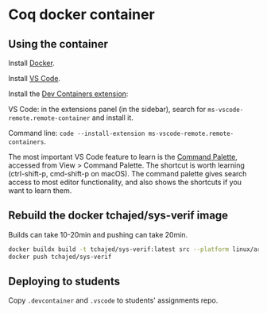 # Coq docker container

## Using the container

Install [Docker](https://www.docker.com/get-started/).

Install [VS Code](https://code.visualstudio.com).

Install the [Dev Containers extension](https://marketplace.visualstudio.com/items?itemName=ms-vscode-remote.remote-containers):

VS Code: in the extensions panel (in the sidebar), search for `ms-vscode-remote.remote-container` and install it.

Command line: `code --install-extension ms-vscode-remote.remote-containers`.

The most important VS Code feature to learn is the [Command Palette](https://code.visualstudio.com/docs/getstarted/userinterface#_command-palette), accessed from View > Command Palette. The shortcut is worth learning (ctrl-shift-p, cmd-shift-p on macOS). The command palette gives search access to most editor functionality, and also shows the shortcuts if you want to learn them.

## Rebuild the docker tchajed/sys-verif image

Builds can take 10-20min and pushing can take 20min.

```sh
docker buildx build -t tchajed/sys-verif:latest src --platform linux/arm64,linux/amd64
docker push tchajed/sys-verif
```

## Deploying to students

Copy `.devcontainer` and `.vscode` to students' assignments repo.
